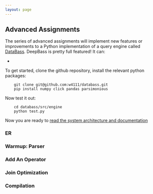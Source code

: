 ```yaml
---
layout: page
---
```


## Advanced Assignments

The series of advanced assignments will implement new features or improvements to 
a Python implementation of a query engine called [DataBass](https://www.github.com/w4111/databass).
DeepBass is pretty full featured!  It can:

* 

To get started, clone the github repository, install the relevant python packages:

        git clone git@github.com:w4111/databass.git
        pip install numpy click pandas parsimonious

Now test it out:

        cd databass/src/engine
        python test.py

Now you are ready to [read the system architecture and documentation](https://github.com/w4111/databass/blob/master/docs/design.md)

### ER

### Warmup: Parser

### Add An Operator

### Join Optimization

### Compilation
